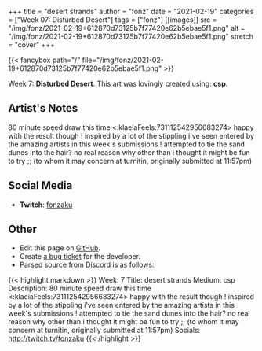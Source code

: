 +++
title =       "desert strands"
author =      "fonz"
date =        "2021-02-19"
categories =  ["Week 07: Disturbed Desert"]
tags =        ["fonz"]
[[images]]
                      src = "/img/fonz/2021-02-19+612870d73125b7f77420e62b5ebae5f1.png"
                      alt = "/img/fonz/2021-02-19+612870d73125b7f77420e62b5ebae5f1.png"
                      stretch = "cover"
+++


{{< fancybox path="/" file="/img/fonz/2021-02-19+612870d73125b7f77420e62b5ebae5f1.png" >}}


Week 7: **Disturbed Desert**. This art was lovingly created using: **csp**.

## Artist's Notes

80 minute speed draw this time <:klaeiaFeels:731112542956683274> happy with the result though ! inspired by a lot of the stippling i've seen entered by the amazing artists in this week's submissions ! attempted to tie the sand dunes into the hair? no real reason why other than i thought it might be fun to try ;; (to whom it may concern at turnitin, originally submitted at 11:57pm)

## Social Media

- **Twitch**: [fonzaku]()


## Other

- Edit this page on [GitHub](https://github.com/teaminkling/web-refresh/edit/main/blog/content/blog/fonz-week-7-532a.md).
- Create [a bug ticket](https://github.com/teaminkling/web-refresh/issues/new?assignees=&labels=bug&template=problem-report.md&title=) for the developer.
- Parsed source from Discord is as follows:

{{< highlight markdown >}}
Week: 7
Title: desert strands
Medium: csp
Description: 80 minute speed draw this time <:klaeiaFeels:731112542956683274> happy with the result though ! inspired by a lot of the stippling i've seen entered by the amazing artists in this week's submissions ! attempted to tie the sand dunes into the hair? no real reason why other than i thought it might be fun to try ;; (to whom it may concern at turnitin, originally submitted at 11:57pm)
Socials: http://twitch.tv/fonzaku
{{< /highlight >}}